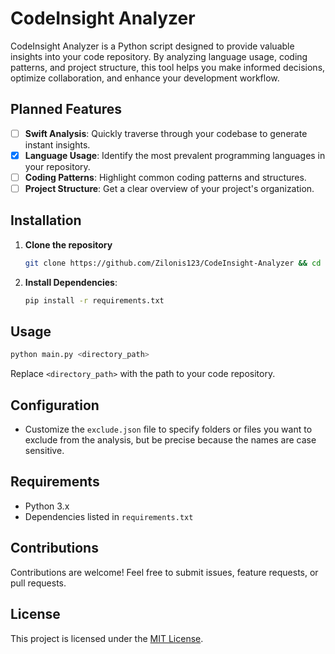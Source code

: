 # CodeInsight Analyzer

CodeInsight Analyzer is a Python script designed to provide valuable insights into your code repository. By analyzing language usage, coding patterns, and project structure, this tool helps you make informed decisions, optimize collaboration, and enhance your development workflow.

## Planned Features

- [ ] **Swift Analysis**: Quickly traverse through your codebase to generate instant insights.
- [x] **Language Usage**: Identify the most prevalent programming languages in your repository.
- [ ] **Coding Patterns**: Highlight common coding patterns and structures.
- [ ] **Project Structure**: Get a clear overview of your project's organization.

## Installation

1. **Clone the repository**
   ```bash
   git clone https://github.com/Zilonis123/CodeInsight-Analyzer && cd CodeInsight-Analyzer
   ```

2. **Install Dependencies**:
   ```bash
   pip install -r requirements.txt
   ```
## Usage

```bash
python main.py <directory_path>
```

Replace `<directory_path>` with the path to your code repository.

## Configuration

- Customize the `exclude.json` file to specify folders or files you want to exclude from the analysis, but be precise because the names are case sensitive.

## Requirements

- Python 3.x
- Dependencies listed in `requirements.txt`

## Contributions

Contributions are welcome! Feel free to submit issues, feature requests, or pull requests.

## License

This project is licensed under the [MIT License](LICENSE).